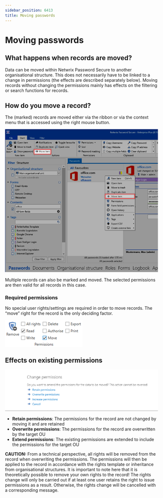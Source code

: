 ```yaml
---
sidebar_position: 6413
title: Moving passwords
---
```


# Moving passwords

## What happens when records are moved?

Data can be moved within Netwrix Password Secure to another organisational structure. This does not necessarily have to be linked to a change in permissions (the effects are described separately below). Moving records without changing the permissions mainly has effects on the filtering or search functions for records.

## How do you move a record?

The (marked) records are moved either via the ribbon or via the context menu that is accessed using the right mouse button.

![moving password](../../../../../../../../static/images/PasswordSecure_9.2/Content/Resources/Images/moving_passwords_1-en.png "moving password")

Multiple records can also be marked and moved. The selected permissions are then valid for all records in this case.

### Required permissions

No special user rights/settings are required in order to move records. The “move” right for the record is the only deciding factor.

![required permissions](../../../../../../../../static/images/PasswordSecure_9.2/Content/Resources/Images/moving_passwords_2-en.png "required permissions")

## Effects on existing permissions

![effects on existing permissions](../../../../../../../../static/images/PasswordSecure_9.2/Content/Resources/Images/moving_passwords_3-en.png "effects on existing permissions")

* **Retain permissions**: The permissions for the record are not changed by moving it and are retained
* **Overwrite permissions**: The permissions for the record are overwritten by the target OU
* **Extend permissions**: The existing permissions are extended to include the permissions for the target OU

**CAUTION:** From a technical perspective, all rights will be removed from the record when overwriting the permissions. The permissions will then be applied to the record in accordance with the rights template or inheritance from organisational structures. It is important to note here that it is theoretically possible to remove your own rights to the record! The rights change will only be carried out if at least one user retains the right to issue permissions as a result. Otherwise, the rights change will be cancelled with a corresponding message.